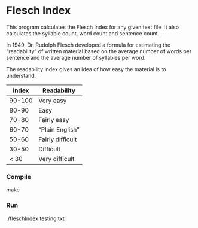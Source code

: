 # Flesch Index

This program calculates the Flesch Index for any given text file. It also calculates the syllable count, word count and sentence count.

In 1949, Dr. Rudolph Flesch developed a formula for estimating the “readability” of written 
material based on the average number of words per sentence and the average number of 
syllables per word.

The readability index gives an idea of how easy the material is to understand.


| Index  | Readability |
| ------------- | ------------- |
| 90-100 | Very easy |
| 80-90  | Easy |
|70-80 | Fairly easy |
|60-70 | “Plain English” |
|50-60 | Fairly difficult |
|30-50 | Difficult |
|< 30 | Very difficult |

### Compile
make
### Run
./fleschIndex testing.txt
